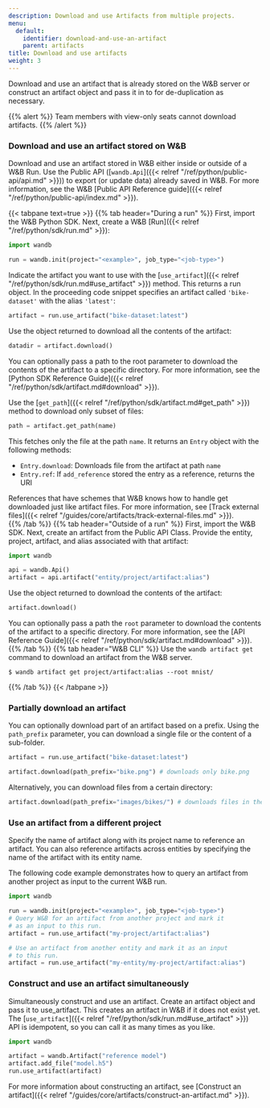 ```yaml
---
description: Download and use Artifacts from multiple projects.
menu:
  default:
    identifier: download-and-use-an-artifact
    parent: artifacts
title: Download and use artifacts
weight: 3
---
```


Download and use an artifact that is already stored on the W&B server or construct an artifact object and pass it in to for de-duplication as necessary.

{{% alert %}}
Team members with view-only seats cannot download artifacts.
{{% /alert %}}


### Download and use an artifact stored on W&B

Download and use an artifact stored in W&B either inside or outside of a W&B Run. Use the Public API ([`wandb.Api`]({{< relref "/ref/python/public-api/api.md" >}})) to export (or update data) already saved in W&B. For more information, see the W&B [Public API Reference guide]({{< relref "/ref/python/public-api/index.md" >}}).

{{< tabpane text=true >}}
  {{% tab header="During a run" %}}
First, import the W&B Python SDK. Next, create a W&B [Run]({{< relref "/ref/python/sdk/run.md" >}}):

```python
import wandb

run = wandb.init(project="<example>", job_type="<job-type>")
```

Indicate the artifact you want to use with the [`use_artifact`]({{< relref "/ref/python/sdk/run.md#use_artifact" >}}) method. This returns a run object. In the proceeding code snippet specifies an artifact called `'bike-dataset'` with the alias `'latest'`:

```python
artifact = run.use_artifact("bike-dataset:latest")
```

Use the object returned to download all the contents of the artifact:

```python
datadir = artifact.download()
```

You can optionally pass a path to the root parameter to download the contents of the artifact to a specific directory. For more information, see the [Python SDK Reference Guide]({{< relref "/ref/python/sdk/artifact.md#download" >}}).

Use the [`get_path`]({{< relref "/ref/python/sdk/artifact.md#get_path" >}}) method to download only subset of files:

```python
path = artifact.get_path(name)
```

This fetches only the file at the path `name`. It returns an `Entry` object with the following methods:

* `Entry.download`: Downloads file from the artifact at path `name`
* `Entry.ref`: If `add_reference` stored the entry as a reference, returns the URI

References that have schemes that W&B knows how to handle get downloaded just like artifact files. For more information, see [Track external files]({{< relref "/guides/core/artifacts/track-external-files.md" >}}).  
  {{% /tab %}}
  {{% tab header="Outside of a run" %}}
First, import the W&B SDK. Next, create an artifact from the Public API Class. Provide the entity, project, artifact, and alias associated with that artifact:

```python
import wandb

api = wandb.Api()
artifact = api.artifact("entity/project/artifact:alias")
```

Use the object returned to download the contents of the artifact:

```python
artifact.download()
```

You can optionally pass a path the `root` parameter to download the contents of the artifact to a specific directory. For more information, see the [API Reference Guide]({{< relref "/ref/python/sdk/artifact.md#download" >}}).  
  {{% /tab %}}
  {{% tab header="W&B CLI" %}}
Use the `wandb artifact get` command to download an artifact from the W&B server.

```
$ wandb artifact get project/artifact:alias --root mnist/
```  
  {{% /tab %}}
{{< /tabpane >}}


### Partially download an artifact

You can optionally download part of an artifact based on a prefix. Using the `path_prefix` parameter, you can download a single file or the content of a sub-folder.

```python
artifact = run.use_artifact("bike-dataset:latest")

artifact.download(path_prefix="bike.png") # downloads only bike.png
```

Alternatively, you can download files from a certain directory:

```python
artifact.download(path_prefix="images/bikes/") # downloads files in the images/bikes directory
```
### Use an artifact from a different project

Specify the name of artifact along with its project name to reference an artifact. You can also reference artifacts across entities by specifying the name of the artifact with its entity name.

The following code example demonstrates how to query an artifact from another project as input to the current W&B run.

```python
import wandb

run = wandb.init(project="<example>", job_type="<job-type>")
# Query W&B for an artifact from another project and mark it
# as an input to this run.
artifact = run.use_artifact("my-project/artifact:alias")

# Use an artifact from another entity and mark it as an input
# to this run.
artifact = run.use_artifact("my-entity/my-project/artifact:alias")
```

### Construct and use an artifact simultaneously

Simultaneously construct and use an artifact. Create an artifact object and pass it to use_artifact. This creates an artifact in W&B if it does not exist yet. The [`use_artifact`]({{< relref "/ref/python/sdk/run.md#use_artifact" >}}) API is idempotent, so you can call it as many times as you like.

```python
import wandb

artifact = wandb.Artifact("reference model")
artifact.add_file("model.h5")
run.use_artifact(artifact)
```

For more information about constructing an artifact, see [Construct an artifact]({{< relref "/guides/core/artifacts/construct-an-artifact.md" >}}).